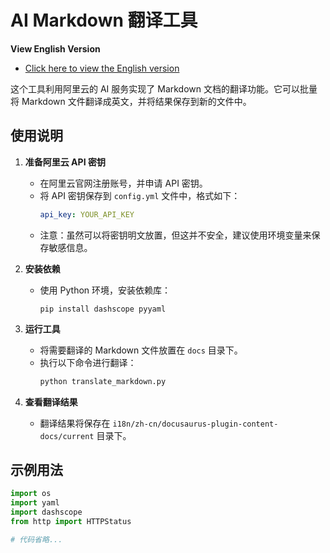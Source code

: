 # AI Markdown 翻译工具

**View English Version**
   - [Click here to view the English version](README-EN.md)

这个工具利用阿里云的 AI 服务实现了 Markdown 文档的翻译功能。它可以批量将 Markdown 文件翻译成英文，并将结果保存到新的文件中。

## 使用说明

1. **准备阿里云 API 密钥**
   - 在阿里云官网注册账号，并申请 API 密钥。
   - 将 API 密钥保存到 `config.yml` 文件中，格式如下：
     ```yaml
     api_key: YOUR_API_KEY
     ```
   - 注意：虽然可以将密钥明文放置，但这并不安全，建议使用环境变量来保存敏感信息。

2. **安装依赖**
   - 使用 Python 环境，安装依赖库：
     ```
     pip install dashscope pyyaml
     ```

3. **运行工具**
   - 将需要翻译的 Markdown 文件放置在 `docs` 目录下。
   - 执行以下命令进行翻译：
     ```bash
     python translate_markdown.py
     ```

4. **查看翻译结果**
   - 翻译结果将保存在 `i18n/zh-cn/docusaurus-plugin-content-docs/current` 目录下。

## 示例用法

```python
import os
import yaml
import dashscope
from http import HTTPStatus

# 代码省略...

